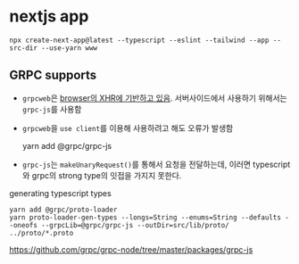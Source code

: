 # nextjs app

    npx create-next-app@latest --typescript --eslint --tailwind --app --src-dir --use-yarn www

## GRPC supports

- `grpcweb`은 [browser의 XHR에 기반하고 있음](https://github.com/grpc/grpc-web/discussions/1161). 서버사이드에서 사용하기 위해서는 `grpc-js`를 사용함
- `grpcweb`을 `use client`를 이용해 사용하려고 해도 오류가 발생함

    yarn add @grpc/grpc-js

- `grpc-js`는 `makeUnaryRequest()`를 통해서 요청을 전달하는데, 이러면 typescript와 grpc의 strong type의 잇접을 가지지 못한다.

generating typescript types

    yarn add @grpc/proto-loader
    yarn proto-loader-gen-types --longs=String --enums=String --defaults --oneofs --grpcLib=@grpc/grpc-js --outDir=src/lib/proto/ ../proto/*.proto

<https://github.com/grpc/grpc-node/tree/master/packages/grpc-js>
